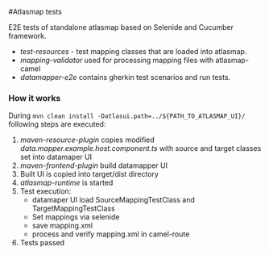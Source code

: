 #Atlasmap tests

 E2E tests of standalone atlasmap based on Selenide and Cucumber framework.

- _test-resources_ - test mapping classes that are loaded into atlasmap.
- _mapping-validator_ used for processing mapping files with atlasmap-camel
- _datamapper-e2e_ contains gherkin test scenarios and run tests.

### How it works
During
`mvn clean install -Datlasui.path=../${PATH_TO_ATLASMAP_UI}/` following steps are executed:

1. _maven-resource-plugin_ copies modified _data.mapper.example.host.component.ts_ with source and target classes set into datamaper UI
2. _maven-frontend-plugin_ build datamapper UI
3. Built UI is copied into target/dist directory
4. _atlasmap-runtime_ is started
5. Test execution:
    - datamaper UI load SourceMappingTestClass and TargetMappingTestClass
    - Set mappings via selenide
    - save mapping.xml
    - process and verify mapping.xml in camel-route
6. Tests passed




